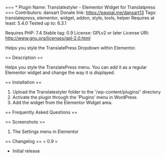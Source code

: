 ===  * Plugin Name: Translatestyler - Elementor Widget for Translatpress ===
Contributors: dansart
Donate link: https://paypal.me/dansart13
Tags: translatepress, elementor, widget, addon, style, tools, helper
Requires at least: 5.4.0
Tested up to: 6.3.1

Requires PHP: 7.4
Stable tag: 0.9
License: GPLv2 or later
License URI: http://www.gnu.org/licenses/gpl-2.0.html

Helps you style the TranslatePress Dropdown within Elementor.

== Description ==

Helps you style the TranslatePress menu. You can add it as a regular Elementor widget and change the way it is displayed.

== Installation ==

1. Upload the Translatestyler folder to the '/wp-content/plugins/' directory
2. Activate the plugin through the 'Plugins' menu in WordPress
3. Add the widget from the Elementor Widget area.

== Frequently Asked Questions ==



== Screenshots ==
1. The Settings menu in Elementor

== Changelog ==
= 0.9 =
* Initial release